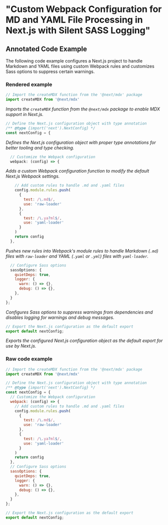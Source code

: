 # "Custom Webpack Configuration for MD and YAML File Processing in Next.js with Silent SASS Logging"

## Annotated Code Example

The following code example configures a Next.js project to handle Markdown and YAML files using custom Webpack rules and customizes Sass options to suppress certain warnings.

### Rendered example

```javascript
// Import the createMDX function from the '@next/mdx' package
import createMDX from '@next/mdx'
```

*Imports the `createMDX` function from the `@next/mdx` package to enable MDX support in Next.js.*

```javascript
// Define the Next.js configuration object with type annotation
/** @type {import('next').NextConfig} */
const nextConfig = {
```

*Defines the Next.js configuration object with proper type annotations for better tooling and type checking.*

```javascript
  // Customize the Webpack configuration
  webpack: (config) => {
```

*Adds a custom Webpack configuration function to modify the default Next.js Webpack settings.*

```javascript
    // Add custom rules to handle .md and .yaml files
    config.module.rules.push(
      {
        test: /\.md$/,
        use: 'raw-loader'
      },
      {
        test: /\.ya?ml$/,
        use: 'yaml-loader'
      }
    )
    return config
  },
```

*Pushes new rules into Webpack's module rules to handle Markdown (`.md`) files with `raw-loader` and YAML (`.yaml` or `.yml`) files with `yaml-loader`.*

```javascript
  // Configure Sass options
  sassOptions: {
    quietDeps: true,
    logger: {
      warn: () => {},
      debug: () => {},
    },
  }
};
```

*Configures Sass options to suppress warnings from dependencies and disables logging for warnings and debug messages.*

```javascript
// Export the Next.js configuration as the default export
export default nextConfig;
```

*Exports the configured Next.js configuration object as the default export for use by Next.js.*

### Raw code example

```javascript annotate
// Import the createMDX function from the '@next/mdx' package
import createMDX from '@next/mdx'

// Define the Next.js configuration object with type annotation
/** @type {import('next').NextConfig} */
const nextConfig = {
  // Customize the Webpack configuration
  webpack: (config) => {
    // Add custom rules to handle .md and .yaml files
    config.module.rules.push(
      {
        test: /\.md$/,
        use: 'raw-loader'
      },
      {
        test: /\.ya?ml$/,
        use: 'yaml-loader'
      }
    )
    return config
  },
  // Configure Sass options
  sassOptions: {
    quietDeps: true,
    logger: {
      warn: () => {},
      debug: () => {},
    },
  }
};

// Export the Next.js configuration as the default export
export default nextConfig;
```